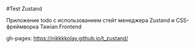 #Test Zustand

Приложение todo с использованием стейт менеджера Zustand и CSS-фреймворка Tawian Frontend

gh-pages: https://nikkkkolay.github.io/t_zustand/